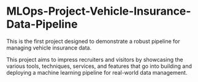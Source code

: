 # MLOps-Project-Vehicle-Insurance-Data-Pipeline
This is the first project designed to demonstrate a robust pipeline for managing vehicle insurance data.

This project aims to impress recruiters and visitors by showcasing the various tools, techniques, services, and features that go into building and deploying a machine learning pipeline for real-world data management. 
